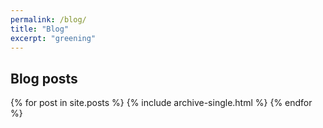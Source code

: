 ```yaml
---
permalink: /blog/
title: "Blog"
excerpt: "greening"
---
```


<h2> Blog posts </h2>

{% for post in site.posts %}
  {% include archive-single.html %}
{% endfor %}